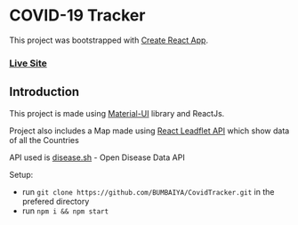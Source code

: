 # COVID-19 Tracker

This project was bootstrapped with [Create React App](https://github.com/facebook/create-react-app).

### [Live Site](https://covid19statswebsite.netlify.com/)

## Introduction
This project is made using [Material-UI](https://mui.com/) library and ReactJs.

Project also includes a Map made using [React Leadflet API](https://react-leaflet.js.org/) which show data of all the Countries

API used is [disease.sh](https://disease.sh/) - Open Disease Data API

Setup:
- run ```git clone https://github.com/BUMBAIYA/CovidTracker.git``` in the prefered directory
- run ```npm i && npm start```